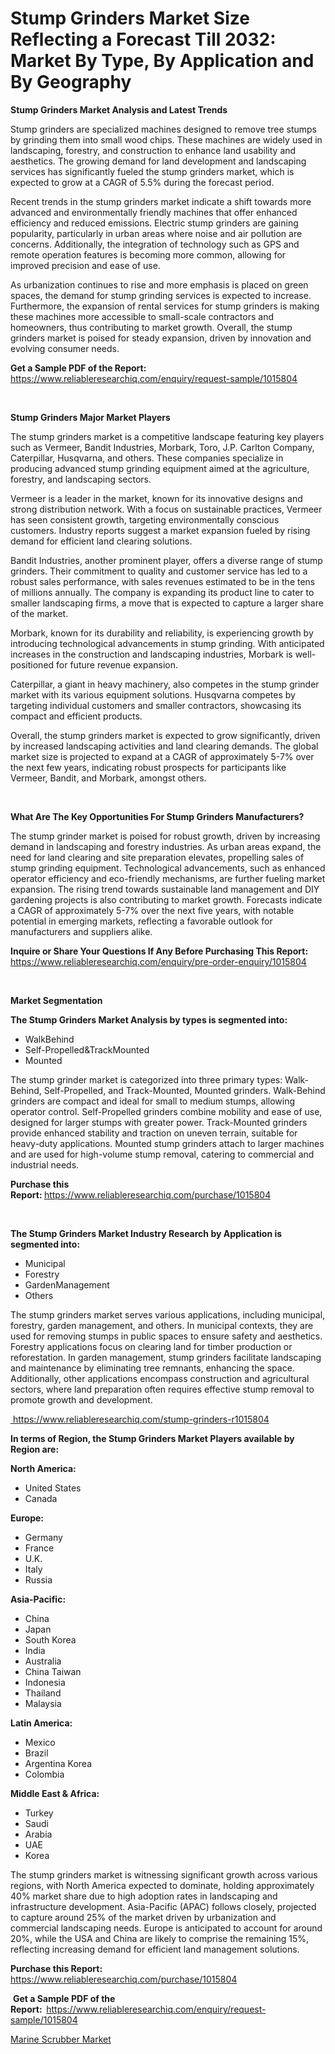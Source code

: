 <p><h1>Stump Grinders Market Size Reflecting a Forecast Till 2032: Market By Type, By Application and By Geography</h1></p><p><strong>Stump Grinders Market Analysis and Latest Trends</strong></p>
<p><p>Stump grinders are specialized machines designed to remove tree stumps by grinding them into small wood chips. These machines are widely used in landscaping, forestry, and construction to enhance land usability and aesthetics. The growing demand for land development and landscaping services has significantly fueled the stump grinders market, which is expected to grow at a CAGR of 5.5% during the forecast period.</p><p>Recent trends in the stump grinders market indicate a shift towards more advanced and environmentally friendly machines that offer enhanced efficiency and reduced emissions. Electric stump grinders are gaining popularity, particularly in urban areas where noise and air pollution are concerns. Additionally, the integration of technology such as GPS and remote operation features is becoming more common, allowing for improved precision and ease of use.</p><p>As urbanization continues to rise and more emphasis is placed on green spaces, the demand for stump grinding services is expected to increase. Furthermore, the expansion of rental services for stump grinders is making these machines more accessible to small-scale contractors and homeowners, thus contributing to market growth. Overall, the stump grinders market is poised for steady expansion, driven by innovation and evolving consumer needs.</p></p>
<p><strong>Get a Sample PDF of the Report:&nbsp;</strong> <a href="https://www.reliableresearchiq.com/enquiry/request-sample/1015804?utm_campaign=3519&utm_medium=2&utm_source=Github&utm_content=ia&utm_term=08042025&utm_id=stump-grinders">https://www.reliableresearchiq.com/enquiry/request-sample/1015804</a></p>
<p>&nbsp;</p>
<p><strong>Stump Grinders Major Market Players</strong></p>
<p><p>The stump grinders market is a competitive landscape featuring key players such as Vermeer, Bandit Industries, Morbark, Toro, J.P. Carlton Company, Caterpillar, Husqvarna, and others. These companies specialize in producing advanced stump grinding equipment aimed at the agriculture, forestry, and landscaping sectors.</p><p>Vermeer is a leader in the market, known for its innovative designs and strong distribution network. With a focus on sustainable practices, Vermeer has seen consistent growth, targeting environmentally conscious customers. Industry reports suggest a market expansion fueled by rising demand for efficient land clearing solutions.</p><p>Bandit Industries, another prominent player, offers a diverse range of stump grinders. Their commitment to quality and customer service has led to a robust sales performance, with sales revenues estimated to be in the tens of millions annually. The company is expanding its product line to cater to smaller landscaping firms, a move that is expected to capture a larger share of the market.</p><p>Morbark, known for its durability and reliability, is experiencing growth by introducing technological advancements in stump grinding. With anticipated increases in the construction and landscaping industries, Morbark is well-positioned for future revenue expansion.</p><p>Caterpillar, a giant in heavy machinery, also competes in the stump grinder market with its various equipment solutions. Husqvarna competes by targeting individual customers and smaller contractors, showcasing its compact and efficient products.</p><p>Overall, the stump grinders market is expected to grow significantly, driven by increased landscaping activities and land clearing demands. The global market size is projected to expand at a CAGR of approximately 5-7% over the next few years, indicating robust prospects for participants like Vermeer, Bandit, and Morbark, amongst others.</p></p>
<p>&nbsp;</p>
<p><strong>What Are The Key Opportunities For Stump Grinders Manufacturers?</strong></p>
<p><p>The stump grinder market is poised for robust growth, driven by increasing demand in landscaping and forestry industries. As urban areas expand, the need for land clearing and site preparation elevates, propelling sales of stump grinding equipment. Technological advancements, such as enhanced operator efficiency and eco-friendly mechanisms, are further fueling market expansion. The rising trend towards sustainable land management and DIY gardening projects is also contributing to market growth. Forecasts indicate a CAGR of approximately 5-7% over the next five years, with notable potential in emerging markets, reflecting a favorable outlook for manufacturers and suppliers alike.</p></p>
<p><strong>Inquire or Share Your Questions If Any Before Purchasing This Report:</strong> <a href="https://www.reliableresearchiq.com/enquiry/pre-order-enquiry/1015804?utm_campaign=3519&utm_medium=2&utm_source=Github&utm_content=ia&utm_term=08042025&utm_id=stump-grinders">https://www.reliableresearchiq.com/enquiry/pre-order-enquiry/1015804</a></p>
<p>&nbsp;</p>
<p><strong>Market Segmentation</strong></p>
<p><strong>The Stump Grinders Market Analysis by types is segmented into:</strong></p>
<p><ul><li>WalkBehind</li><li>Self-Propelled&TrackMounted</li><li>Mounted</li></ul></p>
<p><p>The stump grinder market is categorized into three primary types: Walk-Behind, Self-Propelled, and Track-Mounted, Mounted grinders. Walk-Behind grinders are compact and ideal for small to medium stumps, allowing operator control. Self-Propelled grinders combine mobility and ease of use, designed for larger stumps with greater power. Track-Mounted grinders provide enhanced stability and traction on uneven terrain, suitable for heavy-duty applications. Mounted stump grinders attach to larger machines and are used for high-volume stump removal, catering to commercial and industrial needs.</p></p>
<p><strong>Purchase this Report:&nbsp;</strong><a href="https://www.reliableresearchiq.com/purchase/1015804?utm_campaign=3519&utm_medium=2&utm_source=Github&utm_content=ia&utm_term=08042025&utm_id=stump-grinders">https://www.reliableresearchiq.com/purchase/1015804</a></p>
<p>&nbsp;</p>
<p><strong>The Stump Grinders Market Industry Research by Application is segmented into:</strong></p>
<p><ul><li>Municipal</li><li>Forestry</li><li>GardenManagement</li><li>Others</li></ul></p>
<p><p>The stump grinders market serves various applications, including municipal, forestry, garden management, and others. In municipal contexts, they are used for removing stumps in public spaces to ensure safety and aesthetics. Forestry applications focus on clearing land for timber production or reforestation. In garden management, stump grinders facilitate landscaping and maintenance by eliminating tree remnants, enhancing the space. Additionally, other applications encompass construction and agricultural sectors, where land preparation often requires effective stump removal to promote growth and development.</p></p>
<p><a href="https://www.reliableresearchiq.com/stump-grinders-r1015804?utm_campaign=3519&utm_medium=2&utm_source=Github&utm_content=ia&utm_term=08042025&utm_id=stump-grinders">&nbsp;https://www.reliableresearchiq.com/stump-grinders-r1015804</a></p>
<p><strong>In terms of Region, the Stump Grinders Market Players available by Region are:</strong></p>
<p>
    <p> <strong> North America: </strong>
        <ul>
            <li>United States</li>
            <li>Canada</li>
        </ul>
        </p> 
    <p> <strong> Europe: </strong>
        <ul>
            <li>Germany</li>
            <li>France</li>
            <li>U.K.</li>
            <li>Italy</li>
            <li>Russia</li>
        </ul>
        </p> 
    <p> <strong> Asia-Pacific: </strong>
        <ul>
            <li>China</li>
            <li>Japan</li>
            <li>South Korea</li>
            <li>India</li>
            <li>Australia</li>
            <li>China Taiwan</li>
            <li>Indonesia</li>
            <li>Thailand</li>
            <li>Malaysia</li>
        </ul>
        </p> 
    <p> <strong> Latin America: </strong>
        <ul>
            <li>Mexico</li>
            <li>Brazil</li>
            <li>Argentina Korea</li>
            <li>Colombia</li>
        </ul>
        </p> 
    <p> <strong> Middle East & Africa: </strong>
        <ul>
            <li>Turkey</li>
            <li>Saudi</li>
            <li>Arabia</li>
            <li>UAE</li>
            <li>Korea</li>
        </ul>
    </p>
    </p>
<p><p>The stump grinders market is witnessing significant growth across various regions, with North America expected to dominate, holding approximately 40% market share due to high adoption rates in landscaping and infrastructure development. Asia-Pacific (APAC) follows closely, projected to capture around 25% of the market driven by urbanization and commercial landscaping needs. Europe is anticipated to account for around 20%, while the USA and China are likely to comprise the remaining 15%, reflecting increasing demand for efficient land management solutions.</p></p>
<p><strong>Purchase this Report: </strong><a href="https://www.reliableresearchiq.com/purchase/1015804?utm_campaign=3519&utm_medium=2&utm_source=Github&utm_content=ia&utm_term=08042025&utm_id=stump-grinders">https://www.reliableresearchiq.com/purchase/1015804</a></p>
<p>&nbsp;<strong>Get a Sample PDF of the Report:&nbsp;&nbsp;</strong><a href="https://www.reliableresearchiq.com/enquiry/request-sample/1015804?utm_campaign=3519&utm_medium=2&utm_source=Github&utm_content=ia&utm_term=08042025&utm_id=stump-grinders">https://www.reliableresearchiq.com/enquiry/request-sample/1015804</a></p>
<p><strong></strong></p>
<p><p><a href="https://github.com/lanuskarnajc/Market-Research-Report-List-1/blob/main/marine-scrubber-market.md?utm_campaign=3519&utm_medium=2&utm_source=Github&utm_content=ia&utm_term=08042025&utm_id=stump-grinders">Marine Scrubber Market</a></p></p>